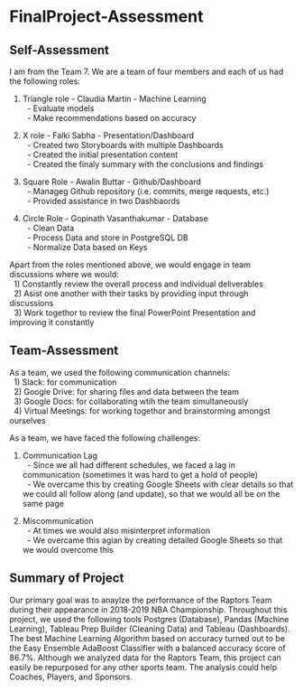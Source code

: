 # FinalProject-Assessment

## Self-Assessment ##
I am from the Team 7. We are a team of four members and each of us had the following roles:
1) Triangle role - Claudia Martin - Machine Learning
<br> &nbsp; - Evaluate models
<br> &nbsp; - Make recommendations based on accuracy

2) X role - Falki Sabha - Presentation/Dashboard
<br> &nbsp; - Created two Storyboards with multiple Dashboards
<br> &nbsp; - Created the initial presentation content
<br> &nbsp; - Created the finaly summary with the conclusions and findings

3) Square Role - Awalin Buttar - Github/Dashboard
<br> &nbsp; - Manageg Github repository (i.e. commits, merge requests, etc.)
<br> &nbsp; - Provided assistance in two Dashbaords

4) Circle Role - Gopinath Vasanthakumar - Database
<br> &nbsp; - Clean Data
<br> &nbsp; - Process Data and store in PostgreSQL DB
<br> &nbsp; - Normalize Data based on Keys

Apart from the roles mentioned above, we would engage in team discussions where we would:
<br> &nbsp; 1) Constantly review the overall process and individual deliverables
<br> &nbsp; 2) Asist one another with their tasks by providing input through discussions
<br> &nbsp; 3) Work togethor to review the final PowerPoint Presentation and improving it constantly

## Team-Assessment ##
As a team, we used the following communication channels:
<br> &nbsp; 1) Slack: for communication
<br> &nbsp; 2) Google Drive: for sharing files and data between the team
<br> &nbsp; 3) Google Docs: for collaborating wtih the team simultaneously
<br> &nbsp; 4) Virtual Meetings: for working togethor and brainstorming amongst ourselves

As a team, we have faced the following challenges:
1) Communication Lag
<br> &nbsp; - Since we all had different schedules, we faced a lag in communication (sometimes it was hard to get a hold of people)
<br> &nbsp; - We overcame this by creating Google Sheets with clear details so that we could all follow along (and update), so that we would all be on the same page

2) Miscommunication
<br> &nbsp; - At times we would also misinterpret information
<br> &nbsp; - We overcame this agian by creating detailed Google Sheets so that we would overcome this

## Summary of Project ##
Our primary goal was to anaylze the performance of the Raptors Team during their appearance in 2018-2019 NBA Championship. Throughout this project, we used the following tools Postgres (Database), Pandas (Machine Learning), Tableau Prep Builder (Cleaning Data) and Tableau (Dashboards). The best Machine Learning Algorithm based on accuracy turned out to be the Easy Ensemble AdaBoost Classifier with a balanced accuracy score of 86.7%. Although we analyzed data for the Raptors Team, this project can easily be repurposed for any other sports team. The analysis could help Coaches, Players, and Sponsors. 
